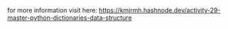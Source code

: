 for more information visit here: https://kmjrmh.hashnode.dev/activity-29-master-python-dictionaries-data-structure
